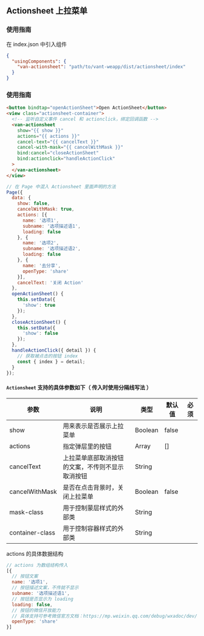 ## Actionsheet 上拉菜单

### 使用指南
在 index.json 中引入组件
```json
{
  "usingComponents": {
    "van-actionsheet": "path/to/vant-weapp/dist/actionsheet/index"
  }
}
```

### 使用指南

```html
<button bindtap="openActionSheet">Open ActionSheet</button>
<view class="actionsheet-container">
  <!-- 监听自定义事件 cancel 和 actionclick，绑定回调函数 -->
  <van-actionsheet
    show="{{ show }}"
    actions="{{ actions }}"
    cancel-text="{{ cancelText }}"
    cancel-with-mask="{{ cancelWithMask }}"
    bind:cancel="closeActionSheet"
    bind:actionclick="handleActionClick"
  >
  </van-actionsheet>
</view>
```

```js
// 在 Page 中混入 Actionsheet 里面声明的方法
Page({
  data: {
    show: false,
    cancelWithMask: true,
    actions: [{
      name: '选项1',
      subname: '选项描述语1',
      loading: false
    }, {
      name: '选项2',
      subname: '选项描述语2',
      loading: false
    }, {
      name: '去分享',
      openType: 'share'
    }],
    cancelText: '关闭 Action'
  },
  openActionSheet() {
    this.setData({
      'show': true
    });
  },
  closeActionSheet() {
    this.setData({
      'show': false
    });
  },
  handleActionClick({ detail }) {
    // 获取被点击的按钮 index
    const { index } = detail;
  }
});
```


#### `Actionsheet` 支持的具体参数如下（ 传入时使用分隔线写法 ）
| 参数       | 说明      | 类型       | 默认值       | 必须      |
|-----------|-----------|-----------|-------------|-------------|
| show | 用来表示是否展示上拉菜单 | Boolean | false | |
| actions | 指定弹层里的按钮 | Array  | [] | |
| cancelText | 上拉菜单底部取消按钮的文案，不传则不显示取消按钮 | String  | | |
| cancelWithMask | 是否在点击背景时，关闭上拉菜单 | Boolean  | false | |
| mask-class | 用于控制蒙层样式的外部类 | String  | | |
| container-class | 用于控制容器样式的外部类 | String  | | |

actions 的具体数据结构
```js
// actions 为数组结构传入
[{
  // 按钮文案
  name: '选项1',
  // 按钮描述文案，不传就不显示
  subname: '选项描述语1',
  // 按钮是否显示为 loading
  loading: false,
  // 按钮的微信开放能力
  // 具体支持可参考微信官方文档：https://mp.weixin.qq.com/debug/wxadoc/dev/component/button.html
  openType: 'share'
}]
```

